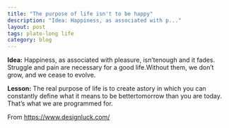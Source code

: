 ```yaml
---
title: "The purpose of life isn't to be happy"
description: "Idea: Happiness, as associated with p..."
layout: post
tags: plato-long life
category: blog
---
```


**Idea:** Happiness, ​as ​associated ​with ​pleasure, ​isn’t ​enough ​and ​it ​fades. ​Struggle ​and ​pain
are ​necessary ​for ​a ​good ​life. ​Without ​them, ​we ​don’t ​grow, ​and ​we ​cease ​to ​evolve.

**Lesson:** The ​real ​purpose ​of ​life ​is ​to ​create ​a ​story ​in ​which ​you ​can ​constantly ​define ​what
it ​means ​to ​be ​better ​tomorrow ​than ​you ​are ​today. ​That’s ​what ​we ​are ​programmed ​for.

From https://www.designluck.com/
